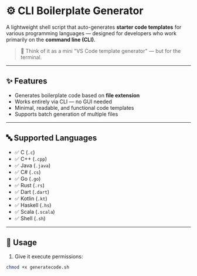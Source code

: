 # ⚙️ CLI Boilerplate Generator

A lightweight shell script that auto-generates **starter code templates** for various programming languages — designed for developers who work primarily on the **command line (CLI)**.

> 🧠 Think of it as a mini "VS Code template generator" — but for the terminal.

---

## ✨ Features

- Generates boilerplate code based on **file extension**
- Works entirely via CLI — no GUI needed
- Minimal, readable, and functional code templates
- Supports batch generation of multiple files

---

## 🔤 Supported Languages

- ✅ C (`.c`)
- ✅ C++ (`.cpp`)
- ✅ Java (`.java`)
- ✅ C# (`.cs`)
- ✅ Go (`.go`)
- ✅ Rust (`.rs`)
- ✅ Dart (`.dart`)
- ✅ Kotlin (`.kt`)
- ✅ Haskell (`.hs`)
- ✅ Scala (`.scala`)
- ✅ Shell (`.sh`)

---

## 🚀 Usage

1. Give it execute permissions:

```bash
chmod +x generatecode.sh
